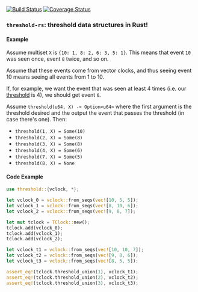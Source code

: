 [![Build Status](https://travis-ci.org/vitorenesduarte/threshold-rs.svg?branch=master)](https://travis-ci.org/vitorenesduarte/threshold-rs)
[![Coverage Status](https://coveralls.io/repos/github/vitorenesduarte/threshold-rs/badge.svg)](https://coveralls.io/github/vitorenesduarte/threshold-rs)

### `threshold-rs`: threshold data structures in Rust!

#### Example
Assume multiset `X` is `{10: 1, 8: 2, 6: 3, 5: 1}`.
This means that event `10` was seen once, event `8` twice, and so on.

Assume that these events come from vector clocks, and thus seeing event 10 means seeing all events from 1 to 10.

If, for example, we want the event that was seen at least 4 times (i.e. our [threshold](https://vitorenes.org/post/2018/11/threshold-union/) is 4), we should get event `6`.
    
Assume `threshold(u64, X) -> Option<u64>` where the first argument is the threshold desired and the output the event that passes the threshold (in case there's one). Then:
- `threshold(1, X) = Some(10)`
- `threshold(2, X) = Some(8)`
- `threshold(3, X) = Some(8)`
- `threshold(4, X) = Some(6)`
- `threshold(7, X) = Some(5)`
- `threshold(8, X) = None`

#### Code Example
```rust
use threshold::{vclock, *};

let vclock_0 = vclock::from_seqs(vec![10, 5, 5]);
let vclock_1 = vclock::from_seqs(vec![8, 10, 6]);
let vclock_2 = vclock::from_seqs(vec![9, 8, 7]);

let mut tclock = TClock::new();
tclock.add(vclock_0);
tclock.add(vclock_1);
tclock.add(vclock_2);

let vclock_t1 = vclock::from_seqs(vec![10, 10, 7]);
let vclock_t2 = vclock::from_seqs(vec![9, 8, 6]);
let vclock_t3 = vclock::from_seqs(vec![8, 5, 5]);

assert_eq!(tclock.threshold_union(1), vclock_t1);
assert_eq!(tclock.threshold_union(2), vclock_t2);
assert_eq!(tclock.threshold_union(3), vclock_t3);
```
